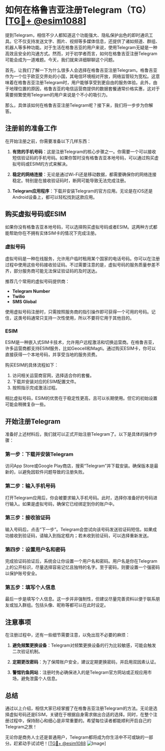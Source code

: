 # 如何在格鲁吉亚注册Telegram（TG）[[TG💪+ @esim1088](https://t.me/s/esim1088)]

提到Telegram，相信不少人都知道这个功能强大、隐私保护出色的即时通讯工具。它不仅支持发送文字、图片、视频等多媒体信息，还提供了诸如频道、群组、机器人等多种功能。对于生活在格鲁吉亚的用户来说，使用Telegram无疑是一种高效且安全的沟通方式。然而，对于初学者而言，如何在格鲁吉亚注册Telegram可能会成为一道难题。今天，我们就来详细聊聊这个问题。

首先，让我们了解一下为什么很多人会选择在格鲁吉亚注册Telegram。格鲁吉亚作为一个位于欧亚交界处的小国，其电信环境相对开放，网络监管较为宽松。这意味着在格鲁吉亚注册Telegram时，用户能够享受到更自由的服务体验。此外，由于地理位置的原因，格鲁吉亚的电信运营商提供的数据套餐通常价格实惠，这对于需要频繁使用Telegram的用户来说是个不小的吸引力。

那么，具体该如何在格鲁吉亚注册Telegram呢？接下来，我们将一步步为你解答。

## 注册前的准备工作

在开始注册之前，你需要准备以下几样东西：

1. **有效的手机号码**：这是注册Telegram的核心步骤之一。你需要一个可以接收短信验证码的手机号码。如果你暂时没有格鲁吉亚本地号码，可以通过购买虚拟号码或ESIM的方式来解决。
   
2. **稳定的网络连接**：无论是通过Wi-Fi还是移动数据，都需要确保你的网络连接稳定。特别是在接收验证码时，断网可能导致无法完成注册。

3. **Telegram应用程序**：下载并安装Telegram的官方应用。无论是在iOS还是Android设备上，都可以轻松找到这款应用。

## 购买虚拟号码或ESIM

如果你没有格鲁吉亚本地号码，可以选择购买虚拟号码或者ESIM。这两种方式都能帮助你在不拥有实体SIM卡的情况下完成注册。

### 虚拟号码

虚拟号码是一种在线服务，允许用户临时租用某个国家的电话号码。你可以在注册过程中使用这些号码接收验证码。不过需要注意的是，虚拟号码的服务质量参差不齐，部分服务商可能无法保证验证码的及时送达。

推荐几个常用的虚拟号码提供商：
- **Telegram Number**
- **Twilio**
- **SMS Global**

使用虚拟号码注册时，只需按照服务商的指引操作即可获得一个可用的号码。记住，这类号码通常只支持一次性使用，所以不要将它用于其他目的。

### ESIM

ESIM是一种嵌入式SIM卡技术，允许用户远程激活和切换运营商。在格鲁吉亚，许多运营商都支持ESIM服务，比如Geocell和Magti。通过购买ESIM卡，你可以直接获得一个本地号码，并享受当地的服务资费。

购买ESIM的具体流程如下：
1. 访问相关运营商官网，选择适合你的套餐。
2. 下载并安装对应的ESIM配置文件。
3. 按照指示完成激活过程。

相比虚拟号码，ESIM的优势在于稳定性更高，且可以长期使用。但它的初始设置可能会稍微复杂一些。

## 开始注册Telegram

准备好上述材料后，我们就可以正式开始注册Telegram了。以下是具体的操作步骤：

### 第一步：下载并安装Telegram

访问App Store或Google Play商店，搜索“Telegram”并下载安装。确保版本是最新的，以避免因软件问题导致的注册失败。

### 第二步：输入手机号码

打开Telegram应用后，你会被要求输入手机号码。此时，选择你准备好的号码进行输入。如果是虚拟号码，确保它已经绑定到你的账户中。

### 第三步：接收验证码

输入号码后，点击“下一步”。Telegram会尝试向该号码发送验证码短信。如果成功接收到验证码，请输入到指定框内；若未收到验证码，可以选择重新发送。

### 第四步：设置用户名和密码

完成验证码验证后，系统会让你设置一个用户名和密码。用户名是你在Telegram上的公开标识，尽量选择容易记忆且独特的名字。至于密码，则要设置一个强密码以保护账号安全。

### 第五步：填写个人信息

最后一步是填写个人信息。这一步并非强制性，但建议尽量完善资料以便于联系朋友或加入群组。包括头像、昵称等都可以在此时设定。

## 注意事项

在注册过程中，还有一些细节需要注意，以免出现不必要的麻烦：

1. **避免频繁更换设备**：Telegram对频繁更换设备的行为比较敏感，可能会触发二次验证机制。
   
2. **定期更改密码**：为了保障账户安全，建议定期更换密码，并启用双因素认证。

3. **警惕钓鱼网站**：注册时务必确保进入的是Telegram官方网站或正规应用市场，避免泄露个人信息。

## 总结

通过以上介绍，相信大家已经掌握了在格鲁吉亚注册Telegram的方法。无论是选择虚拟号码还是ESIM，关键在于根据自身需求做出合适的选择。同时，在整个注册过程中，保持耐心和细心是非常重要的。希望每位读者都能顺利开启自己的Telegram之旅！

无论你是商务人士还是普通用户，Telegram都将成为你生活中不可或缺的一部分。赶紧动手试试吧！[[TG💪+ @esim1088](https://t.me/s/esim1088) ![Image](https://i.postimg.cc/4NQfJmqS/Snipaste-2025-05-13-00-14-12.png)]
